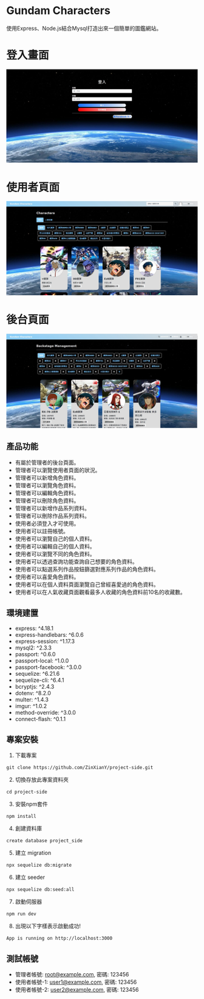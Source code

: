 # Gundam Characters
使用Express、Node.js結合Mysql打造出來一個簡單的圖鑑網站。

# 登入畫面
![image](/public/images/Characters-1.PNG.jpg)
# 使用者頁面
![image](/public/images/Characters-2.PNG.jpg)
# 後台頁面
![image](/public/images/Characters-3.PNG.jpg)

## 產品功能
* 有屬於管理者的後台頁面。
* 管理者可以瀏覽使用者頁面的狀況。
* 管理者可以新增角色資料。
* 管理者可以瀏覽角色資料。
* 管理者可以編輯角色資料。
* 管理者可以刪除角色資料。
* 管理者可以新增作品系列資料。
* 管理者可以刪除作品系列資料。
* 使用者必須登入才可使用。
* 使用者可以註冊帳號。
* 使用者可以瀏覽自己的個人資料。
* 使用者可以編輯自己的個人資料。
* 使用者可以瀏覽不同的角色資料。
* 使用者可以透過查詢功能查詢自己想要的角色資料。
* 使用者可以點選系列作品按鈕篩選對應系列作品的角色資料。
* 使用者可以喜愛角色資料。
* 使用者可以在個人資料頁面瀏覽自己曾經喜愛過的角色資料。
* 使用者可以在人氣收藏頁面觀看最多人收藏的角色資料前10名的收藏數。

## 環境建置
* express: ^4.18.1
* express-handlebars: ^6.0.6
* express-session: ^1.17.3
* mysql2: ^2.3.3
* passport: ^0.6.0
* passport-local: ^1.0.0
* passport-facebook: ^3.0.0
* sequelize: ^6.21.6
* sequelize-cli: ^6.4.1
* bcryptjs: ^2.4.3
* dotenv: ^8.2.0
* multer: ^1.4.3
* imgur: ^1.0.2
* method-override: ^3.0.0
* connect-flash: ^0.1.1

## 專案安裝
1. 下載專案
```
git clone https://github.com/ZinXianY/project-side.git
```

2. 切換存放此專案資料夾
```
cd project-side
```

3. 安裝npm套件
```
npm install
```

4. 創建資料庫
```
create database project_side
```

5. 建立 migration
```
npx sequelize db:migrate
```

6. 建立 seeder
```
npx sequelize db:seed:all
```

7. 啟動伺服器
```
npm run dev
```

8. 出現以下字樣表示啟動成功!
```
App is running on http://localhost:3000
```

## 測試帳號
* 管理者帳號: root@example.com, 密碼: 123456
* 使用者帳號-1: user1@example.com, 密碼: 123456
* 使用者帳號-2: user2@example.com, 密碼: 123456